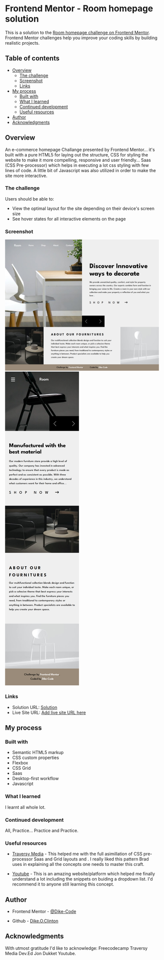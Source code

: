 <!-- @format -->

# Frontend Mentor - Room homepage solution

This is a solution to the [Room homepage challenge on Frontend Mentor](https://www.frontendmentor.io/challenges/room-homepage-BtdBY_ENq). Frontend Mentor challenges help you improve your coding skills by building realistic projects.

## Table of contents

-  [Overview](#overview)
   -  [The challenge](#the-challenge)
   -  [Screenshot](#screenshot)
   -  [Links](#links)
-  [My process](#my-process)
   -  [Built with](#built-with)
   -  [What I learned](#what-i-learned)
   -  [Continued development](#continued-development)
   -  [Useful resources](#useful-resources)
-  [Author](#author)
-  [Acknowledgments](#acknowledgments)

## Overview

An e-commerce homepage Challange presented by Frontend Mentor... it's built with a pure HTML5 for laying out the structure, CSS for styling the website to make it more compelling, responsive and user friendly... Saas (CSS Pre-processor) which helps in executing a lot css styling with few lines of code. A little bit of Javascript was also utilized in order to make the site more interactive.

### The challenge

Users should be able to:

-  View the optimal layout for the site depending on their device's screen size
-  See hover states for all interactive elements on the page

### Screenshot

![Desktop View](./images/room-desktop.png)
![Mobile View](./images/room-mobile.png)

### Links

-  Solution URL: [Solution](https://github.com/Dike-Code/Testimonial-Grid-Section)
-  Live Site URL: [Add live site URL here](https://dike-code.github.io/e-commerce-hompage/)

## My process

### Built with

-  Semantic HTML5 markup
-  CSS custom properties
-  Flexbox
-  CSS Grid
-  Saas
-  Desktop-first workflow
-  Javascript

### What I learned

I learnt all whole lot.

### Continued development

All, Practice... Practice and Practice.

### Useful resources

-  [Traversy Media](https://www.youtube.com/Traversy-Media) - This helped me with the full asimillation of CSS pre-processor Saas and Grid layouts and . I really liked this pattern Brad uses in explaining all the concepts one needs to master this craft.

-  [Youtube](https://www.youtube.com) - This is an amazing website/platform which helped me finally understand a lot including the snippets on buiding a dropdown list. I'd recommend it to anyone still learning this concept.

## Author

-  Frontend Mentor - [@Dike-Code](https://www.frontendmentor.io/profile/Dike-Code)

-  Github - [Dike.O.Clinton](https://www.github/Dike-Code)

## Acknowledgments

With utmost gratitude I'd like to acknowledge:
Freecodecamp
Traversy Media
Dev.Ed
Jon Dukket
Youtube.
